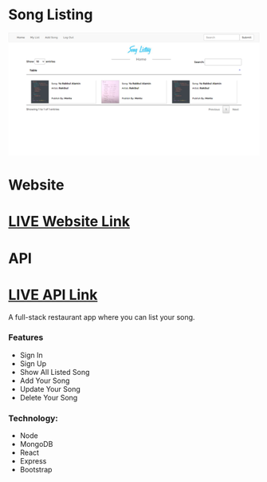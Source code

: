 # Song Listing
![](/dots-bd-ltd-assignment.png?raw=true)

# Website
# [LIVE Website Link](https://song-listing.firebaseapp.com)
# API
# [LIVE API Link](https://song-listing-api.herokuapp.com)

A full-stack restaurant app where you can list your song.

### Features
- Sign In
- Sign Up 
- Show All Listed Song
- Add Your Song
- Update Your Song
- Delete Your Song

### Technology:
- Node
- MongoDB
- React
- Express
- Bootstrap
